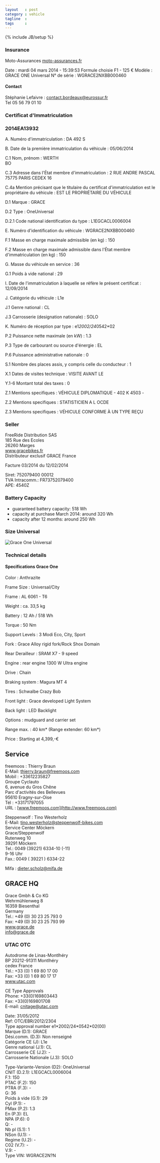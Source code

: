```yaml
---
layout   : post
category : vehicle
tagline  : 
tags     : 
---
```

{% include JB/setup %}

### Insurance

Moto-Assurances [moto-assurances.fr](moto-assurances.fr)

Date : mardi 04 mars 2014 - 15:39:53
Formule choisie F1 - 125 €
Modèle : GRACE ONE Universal
N° de série : WGRACE2NXBB000460

#### Contact

Stéphanie Lefaivre
:   [contact.bordeaux@eurossur.fr](mailto:contact.bordeaux@eurossur.fr)  
    Tel 05 56 79 01 10

### Certificat d'Immatriculation

### 2014EA13932

A. Numéro d'immatriculation
:   DA 492 S

B. Date de la première immatriculation du véhicule
:   05/06/2014

C.1 Nom, prénom
:   WERTH  
    BO

C.3 Adresse dans l'État membre d'immatriculation
:   2 RUE ANDRE PASCAL  
    75775 PARIS CEDEX 16

C.4a Mention précisant que le titulaire du certificat d'immatriculation est le propriétaire du véhicule
:   EST LE PROPRIÉTAIRE DU VÉHICULE

D.1 Marque
:   GRACE

D.2 Type
:   OneUniversal

D.2.1 Code national identification du type
:   L1EGCACL0006004

E. Numéro d'identification du véhicule
:   WGRACE2NXBB000460

F.1 Masse en charge maximale admissible (en kg)
:   150

F.2 Masse en charge maximale admissible dans l'État membre d'immatriculation (en kg)
:   150

G. Masse du véhicule en service
:   36

G.1 Poids à vide national
:   29

I. Date de l'immatriculation à laquelle se réfère le présent certificat
:   12/09/2014

J. Catégorie du véhicule
:   L1e

J.1 Genre national
:   CL

J.3 Carrosserie (designation nationale)
:   SOLO

K. Numéro de réception par type
:   e1*2002/24*0542*02

P.2 Puissance nette maximale (en kW)
:   1.3

P.3 Type de carbourant ou source d'énergie
:   EL

P.6 Puissance administrative nationale
:   0

S.1 Nombre des places assis, y compris celle du conducteur
:   1

X.1 Dates de visites technique
:   VISITE AVANT LE

Y.1-6 Montant total des taxes
:   0

Z.1 Mentions specifiques
:   VÉHICULE DIPLOMATIQUE - 402 K 4503 -

Z.2 Mentions specifiques
:   STATISTICIEN A L OCDE

Z.3 Mentions specifiques
:   VÉHICULE CONFORME À UN TYPE REÇU

### Seller

FreeRide Distribution SAS  
185 Rue des Ecoles  
26260 Marges  
www.gracebikes.fr  
Distributeur exclusif GRACE France

Facture 03/2014 du 12/02/2014

Siret: 752079400 00012  
TVA Intracomm.: FR73752079400  
APE: 4540Z

### Battery Capacity

- guaranteed battery capacity: 518 Wh
- capacity at purchase March 2014: around 320 Wh
- capacity after 12 months: around 250 Wh

### Size Universal

![Grace One Universal](/assets/images/diagrams/grace_universal.svg)

### Technical details

#### Specifications Grace One

Color
:   Anthrazite

Frame Size
:   Universal/City

Frame
:   AL 6061 - T6

Weight
:   ca. 33,5 kg

Battery
:   12 Ah / 518 Wh

Torque
:   50 Nm

Support Levels
:   3 Modi Eco, City, Sport

Fork
:   Grace Alloy rigid fork/Rock Shox Domain

Rear Derailleur
:   SRAM X7 - 9 speed

Engine
:   rear engine 1300 W Ultra engine

Drive
:   Chain

Braking system
:   Magura MT 4

Tires
:   Schwalbe Crazy Bob

Front light
:   Grace developed Light System

Back light
:   LED Backlight

Options
:   mudguard and carrier set

Range max.
:   40 km* (Range extender: 60 km*)

Price
:   Starting at 4,399,-€

## Service

freemoos
:   Thierry Braun  
    E-Mail: [thierry.braun@freemoos.com](mailto:thierry.braun@freemoos.com)  
    Mobil : +33612235827  
    Groupe Cyclauto  
    6, avenue du Gros Chêne  
    Parc d'activités des Bellevues  
    95610 Eragny-sur-Oise  
    Tél : +33171797055  
    URL : [www.freemoos.com](http://www.freemoos.com)

Steppenwolf
:   Tino Westerholz  
    E-Mail: [tino.westerholz@steppenwolf-bikes.com](mailto:tino.westerholz@steppenwolf-bikes.com)  
    Service Center Möckern  
    Grace/Steppenwolf  
    Rutenweg 10  
    39291 Möckern  
    Tel.: 0049 (39221) 6334-10 (-11)  
    9-16 Uhr  
    Fax.: 0049 ( 39221 ) 6334-22

Mifa
:   [dieter.scholz@mifa.de](mailto:dieter.scholz@mifa.de)

## GRACE HQ

Grace Gmbh & Co KG  
Wehrmühlenweg 8  
16359 Biesenthal  
Germany  
Tel.: +49 (0) 30 23 25 793 0  
Fax: +49 (0) 30 23 25 793 99  
www.grace.de  
info@grace.de

### UTAC OTC

Autodrome de Linas-Montlhéry  
BP 20212-91311 Montlhéry  
cedex France  
Tél.: +33 (0) 1 69 80 17 00  
Fax: +33  (0) 1 69 80 17 17  
www.utac.com

CE Type Approvals  
Phone: +33(0)169803443  
Fax: +33(0)169801708  
E-mail: cnitage@utac.com  

Date: 31/05/2012  
Ref: OTC/EBR/2012/2304  
Type approval number e1\*2002/24\*0542*02(00)  
Marque (D.1): GRACE  
Dési.comm. (D.3): Non renseigné  
Catégorie CE (J): L1e  
Genre national (J.1): CL  
Carrosserie CE (J.2): -  
Carrosserie Nationale (J.3): SOLO  

Type-Variante-Version (D2): OneUniversal  
CNIT (D.2.1): L1EGCACL0006004  
F.1: 150  
PTAC (F.2): 150  
PTRA (F.3): -  
G: 36  
Poids à vide (G.1): 29  
Cyl (P.1): -  
PMax (P.2): 1.3  
En (P.3): EL  
NPA (P.6): 0  
Q: -  
Nb pl (S.1): 1  
NSon (U.1): -  
Regime (U.2): -  
C02 (V.7): -  
V.9: -  
Type VIN: WGRACE2N?N
